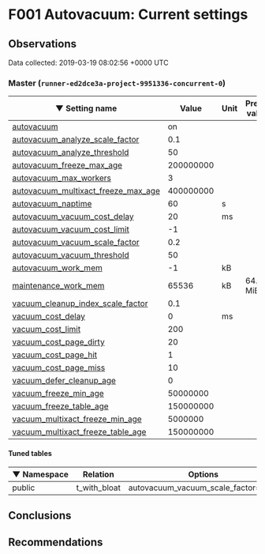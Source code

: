 # F001 Autovacuum: Current settings #

## Observations ##
Data collected: 2019-03-19 08:02:56 +0000 UTC  



### Master (`runner-ed2dce3a-project-9951336-concurrent-0`) ###
&#9660;&nbsp;Setting name | Value | Unit | Pretty value
-------------|-------|------|--------------
[autovacuum](https://postgresqlco.nf/en/doc/param/autovacuum)|on|<no value> | 
[autovacuum_analyze_scale_factor](https://postgresqlco.nf/en/doc/param/autovacuum_analyze_scale_factor)|0.1|<no value> | 
[autovacuum_analyze_threshold](https://postgresqlco.nf/en/doc/param/autovacuum_analyze_threshold)|50|<no value> | 
[autovacuum_freeze_max_age](https://postgresqlco.nf/en/doc/param/autovacuum_freeze_max_age)|200000000|<no value> | 
[autovacuum_max_workers](https://postgresqlco.nf/en/doc/param/autovacuum_max_workers)|3|<no value> | 
[autovacuum_multixact_freeze_max_age](https://postgresqlco.nf/en/doc/param/autovacuum_multixact_freeze_max_age)|400000000|<no value> | 
[autovacuum_naptime](https://postgresqlco.nf/en/doc/param/autovacuum_naptime)|60|s | 
[autovacuum_vacuum_cost_delay](https://postgresqlco.nf/en/doc/param/autovacuum_vacuum_cost_delay)|20|ms | 
[autovacuum_vacuum_cost_limit](https://postgresqlco.nf/en/doc/param/autovacuum_vacuum_cost_limit)|-1|<no value> | 
[autovacuum_vacuum_scale_factor](https://postgresqlco.nf/en/doc/param/autovacuum_vacuum_scale_factor)|0.2|<no value> | 
[autovacuum_vacuum_threshold](https://postgresqlco.nf/en/doc/param/autovacuum_vacuum_threshold)|50|<no value> | 
[autovacuum_work_mem](https://postgresqlco.nf/en/doc/param/autovacuum_work_mem)|-1|kB | 
[maintenance_work_mem](https://postgresqlco.nf/en/doc/param/maintenance_work_mem)|65536|kB | 64.00 MiB
[vacuum_cleanup_index_scale_factor](https://postgresqlco.nf/en/doc/param/vacuum_cleanup_index_scale_factor)|0.1|<no value> | 
[vacuum_cost_delay](https://postgresqlco.nf/en/doc/param/vacuum_cost_delay)|0|ms | 
[vacuum_cost_limit](https://postgresqlco.nf/en/doc/param/vacuum_cost_limit)|200|<no value> | 
[vacuum_cost_page_dirty](https://postgresqlco.nf/en/doc/param/vacuum_cost_page_dirty)|20|<no value> | 
[vacuum_cost_page_hit](https://postgresqlco.nf/en/doc/param/vacuum_cost_page_hit)|1|<no value> | 
[vacuum_cost_page_miss](https://postgresqlco.nf/en/doc/param/vacuum_cost_page_miss)|10|<no value> | 
[vacuum_defer_cleanup_age](https://postgresqlco.nf/en/doc/param/vacuum_defer_cleanup_age)|0|<no value> | 
[vacuum_freeze_min_age](https://postgresqlco.nf/en/doc/param/vacuum_freeze_min_age)|50000000|<no value> | 
[vacuum_freeze_table_age](https://postgresqlco.nf/en/doc/param/vacuum_freeze_table_age)|150000000|<no value> | 
[vacuum_multixact_freeze_min_age](https://postgresqlco.nf/en/doc/param/vacuum_multixact_freeze_min_age)|5000000|<no value> | 
[vacuum_multixact_freeze_table_age](https://postgresqlco.nf/en/doc/param/vacuum_multixact_freeze_table_age)|150000000|<no value> | 


#### Tuned tables ####

&#9660;&nbsp;Namespace | Relation | Options
----------|----------|------
public |t_with_bloat | autovacuum_vacuum_scale_factor=0.01<br/>






## Conclusions ##


## Recommendations ##

